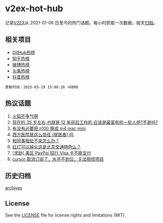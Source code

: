 # v2ex-hot-hub

 记录[V2EX](https://www.v2ex.com/)从 2021-01-06 日至今的热门话题。每小时抓取一次数据，按天[归档](archives)。
 
 ## 相关项目

- [GitHub热榜](https://github.com/snaildev/github-hot-hub)
- [知乎热榜](https://github.com/snaildev/zhihu-hot-hub)
- [微博热榜](https://github.com/snaildev/weibo-hot-hub)
- [头条热榜](https://github.com/snaildev/toutiao-hot-hub)
- [抖音热榜](https://github.com/snaildev/douyin-hot-hub)


 `更新时间：2025-03-29 15:08:26 +0800`

## 热议话题

1. [火狐不争气啊](https://www.v2ex.com/t/1121796)
1. [现在的 35 岁左右,也就是 12 年前后工作的 应该是最富有的一批人吧?不是吗?](https://www.v2ex.com/t/1121831)
1. [有没有必要把 n100 换成 m4 mac mini](https://www.v2ex.com/t/1121811)
1. [西方医院就这么信任 [就医者] 吗](https://www.v2ex.com/t/1121782)
1. [和同事相处不来怎么办？](https://www.v2ex.com/t/1121809)
1. [红灯可以掉头这是北京交通特色么？](https://www.v2ex.com/t/1121902)
1. [[求助] 美区 PayPal 招行 Visa 卡不能支付](https://www.v2ex.com/t/1121918)
1. [cursor 取消订阅了，水平不到位，无法把控项目](https://www.v2ex.com/t/1121897)

## 历史归档

[archives](archives)

## License

See the [LICENSE](LICENSE) file for license rights and limitations (MIT).
